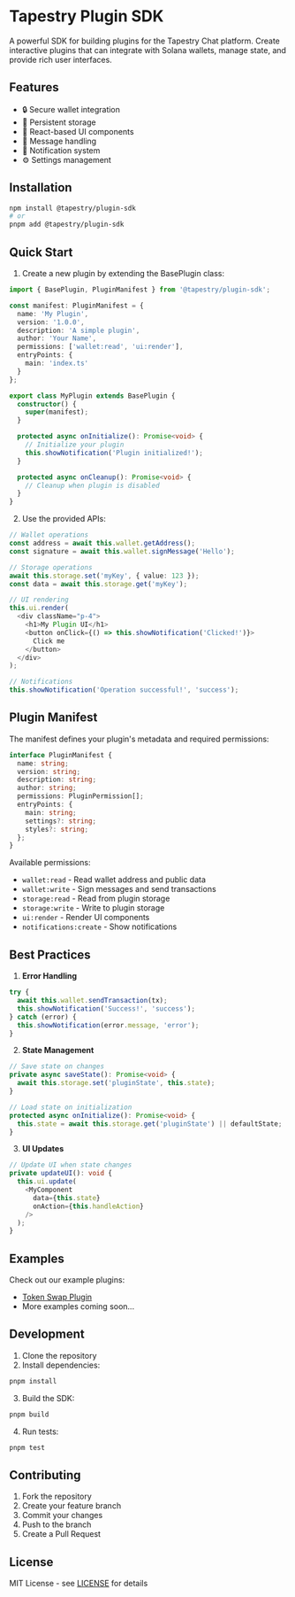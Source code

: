 # Tapestry Plugin SDK

A powerful SDK for building plugins for the Tapestry Chat platform. Create interactive plugins that can integrate with Solana wallets, manage state, and provide rich user interfaces.

## Features

- 🔒 Secure wallet integration
- 💾 Persistent storage
- 🎨 React-based UI components
- 📨 Message handling
- 🔔 Notification system
- ⚙️ Settings management

## Installation

```bash
npm install @tapestry/plugin-sdk
# or
pnpm add @tapestry/plugin-sdk
```

## Quick Start

1. Create a new plugin by extending the BasePlugin class:

```typescript
import { BasePlugin, PluginManifest } from '@tapestry/plugin-sdk';

const manifest: PluginManifest = {
  name: 'My Plugin',
  version: '1.0.0',
  description: 'A simple plugin',
  author: 'Your Name',
  permissions: ['wallet:read', 'ui:render'],
  entryPoints: {
    main: 'index.ts'
  }
};

export class MyPlugin extends BasePlugin {
  constructor() {
    super(manifest);
  }

  protected async onInitialize(): Promise<void> {
    // Initialize your plugin
    this.showNotification('Plugin initialized!');
  }

  protected async onCleanup(): Promise<void> {
    // Cleanup when plugin is disabled
  }
}
```

2. Use the provided APIs:

```typescript
// Wallet operations
const address = await this.wallet.getAddress();
const signature = await this.wallet.signMessage('Hello');

// Storage operations
await this.storage.set('myKey', { value: 123 });
const data = await this.storage.get('myKey');

// UI rendering
this.ui.render(
  <div className="p-4">
    <h1>My Plugin UI</h1>
    <button onClick={() => this.showNotification('Clicked!')}>
      Click me
    </button>
  </div>
);

// Notifications
this.showNotification('Operation successful!', 'success');
```

## Plugin Manifest

The manifest defines your plugin's metadata and required permissions:

```typescript
interface PluginManifest {
  name: string;
  version: string;
  description: string;
  author: string;
  permissions: PluginPermission[];
  entryPoints: {
    main: string;
    settings?: string;
    styles?: string;
  };
}
```

Available permissions:
- `wallet:read` - Read wallet address and public data
- `wallet:write` - Sign messages and send transactions
- `storage:read` - Read from plugin storage
- `storage:write` - Write to plugin storage
- `ui:render` - Render UI components
- `notifications:create` - Show notifications

## Best Practices

1. **Error Handling**
```typescript
try {
  await this.wallet.sendTransaction(tx);
  this.showNotification('Success!', 'success');
} catch (error) {
  this.showNotification(error.message, 'error');
}
```

2. **State Management**
```typescript
// Save state on changes
private async saveState(): Promise<void> {
  await this.storage.set('pluginState', this.state);
}

// Load state on initialization
protected async onInitialize(): Promise<void> {
  this.state = await this.storage.get('pluginState') || defaultState;
}
```

3. **UI Updates**
```typescript
// Update UI when state changes
private updateUI(): void {
  this.ui.update(
    <MyComponent 
      data={this.state}
      onAction={this.handleAction}
    />
  );
}
```

## Examples

Check out our example plugins:
- [Token Swap Plugin](./src/templates/TokenSwapPlugin.ts)
- More examples coming soon...

## Development

1. Clone the repository
2. Install dependencies:
```bash
pnpm install
```

3. Build the SDK:
```bash
pnpm build
```

4. Run tests:
```bash
pnpm test
```

## Contributing

1. Fork the repository
2. Create your feature branch
3. Commit your changes
4. Push to the branch
5. Create a Pull Request

## License

MIT License - see [LICENSE](LICENSE) for details 